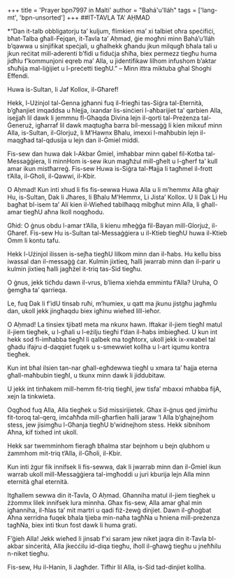 +++
title = 'Prayer bpn7997 in Malti'
author = "Bahá'u'lláh"
tags = ['lang-mt', 'bpn-unsorted']
+++
##IT-TAVLA TA’ AḤMAD 

*“Dan it-talb obbligatorju ta’ kuljum, flimkien ma’ xi talbiet oħra speċifiċi, bħat-Talba għall-Fejqan, it-Tavla ta’ Aḥmad, ġie mogħni minn Bahá’u’lláh b’qawwa u sinjifikat speċjali, u għalhekk għandu jkun milqugħ bħala tali u jkun reċitat mill-aderenti b’fidi u fiduċja sħiħa, biex permezz tiegħu huma jidħlu f’kommunjoni eqreb ma’ Alla, u jidentifikaw lilhom infushom b’aktar sħuħija mal-liġijiet u l-preċetti tiegħU.” – Minn ittra miktuba għal Shoghi Effendi.

Huwa is-Sultan, li Jaf Kollox, il-Għaref!

Hekk, l-Użinjol tal-Ġenna jgħanni fuq il-friegħi tas-Siġra tal-Eternità, b’għanjiet imqaddsa u ħlejja, ixandar lis-sinċieri l-aħbarijiet ta’ qarbien Alla, isejjaħ lil dawk li jemmnu fl-Għaqda Divina lejn il-qorti tal-Preżenza tal-Ġeneruż, igħarraf lil dawk maqtugħa barra bil-messaġġ li kien mikxuf minn Alla, is-Sultan, il-Glorjuż, li M’Hawnx Bħalu, imexxi l-maħbubin lejn il-maqgħad tal-qdusija u lejn dan il-Ġmiel middi. 

Fis-sew dan huwa dak l-Akbar Ġmiel, imħabbar minn qabel fil-Kotba tal-Messaġġiera, li minnHom is-sew ikun magħżul mill-għelt u l-għerf ta’ kull amar ikun mistħarreġ. Fis-sew Huwa is-Siġra tal-Ħajja li tagħmel il-frott t’Alla, il-Għoli, il-Qawwi, il-Kbir.

O Aḥmad! Kun inti xhud li fis fis-sewwa Huwa Alla u li m’hemmx Alla għajr Hu, is-Sultan, Dak li Jħares, li Bħalu M’Hemmx, Li Jista’ Kollox. U li Dak Li Hu bagħat bl-isem ta’ Alí  kien il-Wieħed tabilħaqq mibgħut minn Alla, li għall-amar tiegħU aħna lkoll noqgħodu. 

Għid: O ġnus obdu l-amar t’Alla, li kienu mħeġġa fil-Bayan mill-Glorjuż, il-Għaref. Fis-sew Hu is-Sultan tal-Messaġġiera u il-Ktieb tiegħU huwa il-Ktieb Omm li kontu tafu.

Hekk l-Użinjol ilissen is-sejħa tiegħU lilkom minn dan il-ħabs. Hu kellu biss iwassal dan il-messaġġ ċar. Kulmin jixtieq, ħalli jwarrab minn dan il-parir u kulmin jixtieq ħalli jagħżel it-triq tas-Sid tiegħu. 

O ġnus, jekk tiċħdu dawn il-vrus, b’liema xiehda emmintu f’Alla? Uruha, O ġemgħa ta’ qarrieqa.

Le, fuq Dak li f’idU tinsab ruħi, m’humiex, u qatt ma jkunu jistgħu jagħmlu dan, ukoll jekk jingħaqdu biex igħinu wieħed lill-ieħor.

O Aḥmad! La tinsiex tjibatI meta ma nkunx hawn. Iftakar il-jiem tiegħI matul il-jiem tiegħek, u l-għali u l-eżilju tiegħi f’dan il-ħabs imbiegħed. U kun int hekk sod fl-imħabba tiegħI li qalbek ma togħtorx, ukoll jekk ix-xwabel tal għadu ifajru d-daqqiet fuqek u s-smewwiet kollha u l-art iqumu kontra tiegħek.

Kun int bħal ilsien tan-nar għall-egħdewwa tiegħI u xmara ta’ ħajja eterna għall-maħbubin tiegħI, u tkunx minn dawk li jiddubitaw.

U jekk int tinħakem mill-hemm fit-triq tiegħI, jew tisfa’ mbaxxi mħabba fijA, xejn la tinkwieta.

Oqgħod fuq Alla, Alla tiegħek u Sid missirijietek. Għax il-ġnus qed jimirħu fit-toroq tal-qerq, imċaħħda mill-għarfien ħalli jaraw ’l Alla b’għajnejhom stess, jew jisimgħu l-Għanja tiegħU b’widnejhom stess. Hekk sibnihom Aħna, kif tixhed int ukoll.

Hekk sar twemminhom fieragħ bħalma star bejnhom u bejn qlubhom u żammhom mit-triq t’Alla, il-Għoli, il-Kbir.

Kun inti żgur fik innifsek li fis-sewwa, dak li jwarrab minn dan il-Ġmiel ikun warrab ukoll mill-Messaġġiera tal-imgħoddi u juri kburija lejn Alla minn eternità għal eternità.

Itgħallem sewwa din it-Tavla, O Aḥmad. Għanniha matul il-jiem tiegħek u żżommx lilek innifsek lura minnha. Għax fis-sew, Alla amar għal min igħanniha, il-ħlas ta’ mit martri u qadi fiż-żewġ dinjiet. Dawn il-għoġbat Aħna xerridna fuqek bħala tjieba min-naħa tagħNa u ħniena mill-preżenza tagħNa, biex inti tkun fost dawk li huma grati. 

F’ġieh Alla! Jekk wieħed li jinsab f’xi saram jew niket jaqra din it-Tavla bl-akbar sinċeritá, Alla jkeċċilu id-diqa tiegħu, iħoll il-għawġ tiegħu u jneħħilu n-niket tiegħu.

Fis-sew, Hu il-Hanin, li Jagħder. Tifħir lil Alla, is-Sid tad-dinjiet kollha.
